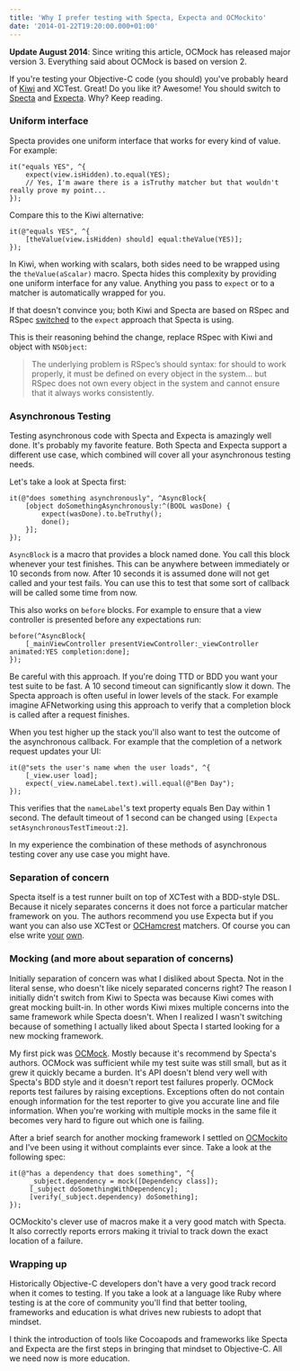 ```yaml
---
title: 'Why I prefer testing with Specta, Expecta and OCMockito'
date: '2014-01-22T19:20:00.000+01:00'
---
```


**Update August 2014**: Since writing this article, OCMock has released major version 3. Everything said about OCMock is based on version 2.

If you're testing your Objective-C code (you should) you've probably heard of [Kiwi][] and XCTest. Great! Do you like it? Awesome! You should switch to [Specta][] and [Expecta][]. Why? Keep reading.

[Kiwi]: https://github.com/allending/Kiwi

[Specta]: https://github.com/specta/specta

[Expecta]: https://github.com/specta/expecta

### Uniform interface

Specta provides one uniform interface that works for every kind of value. For example:

```objc
it("equals YES", ^{
    expect(view.isHidden).to.equal(YES);
    // Yes, I'm aware there is a isTruthy matcher but that wouldn't really prove my point...
});
```

Compare this to the Kiwi alternative:

```objc
it(@"equals YES", ^{
    [theValue(view.isHidden) should] equal:theValue(YES)];
});
```

In Kiwi, when working with scalars, both sides need to be wrapped using the `theValue(aScalar)` macro. Specta hides this complexity by providing one uniform interface for any value. Anything you pass to `expect` or to a matcher is automatically wrapped for you.

If that doesn't convince you; both Kiwi and Specta are based on RSpec and RSpec [switched](http://myronmars.to/n/dev-blog/2012/06/rspecs-new-expectation-syntax) to the `expect` approach that Specta is using.

This is their reasoning behind the change, replace RSpec with Kiwi and object with `NSObject`:

> The underlying problem is RSpec’s should syntax: for should to work properly, it must be defined on every object in the system… but RSpec does not own every object in the system and cannot ensure that it always works consistently.

### Asynchronous Testing

Testing asynchronous code with Specta and Expecta is amazingly well done. It's probably my favorite feature. Both Specta and Expecta support a different use case, which combined will cover all your asynchronous testing needs.

Let's take a look at Specta first:

```objc
it(@"does something asynchronously", ^AsyncBlock{
    [object doSomethingAsynchronously:^(BOOL wasDone) {
        expect(wasDone).to.beTruthy();
        done();
    }];
});
```

`AsyncBlock` is a macro that provides a block named done. You call this block whenever your test finishes. This can be anywhere between immediately or 10 seconds from now. After 10 seconds it is assumed done will not get called and your test fails. You can use this to test that some sort of callback will be called some time from now.

This also works on `before` blocks. For example to ensure that a view controller is presented before any expectations run:

```objc
before(^AsyncBlock{
    [_mainViewController presentViewController:_viewController animated:YES completion:done];
});
```

Be careful with this approach. If you're doing TTD or BDD you want your test suite to be fast. A 10 second timeout can significantly slow it down. The Specta approach is often useful in lower levels of the stack. For example imagine AFNetworking using this approach to verify that a completion block is called after a request finishes.

When you test higher up the stack you'll also want to test the outcome of the asynchronous callback. For example that the completion of a network request updates your UI:

```objc
it(@"sets the user's name when the user loads", ^{
    [_view.user load];
    expect(_view.nameLabel.text).will.equal(@"Ben Day");
});
```

This verifies that the `nameLabel`'s text property equals Ben Day within 1 second. The default timeout of 1 second can be changed using `[Expecta setAsynchronousTestTimeout:2]`.

In my experience the combination of these methods of asynchronous testing cover any use case you might have.

### Separation of concern

Specta itself is a test runner built on top of XCTest with a BDD-style DSL. Because it nicely separates concerns it does not force a particular matcher framework on you. The authors recommend you use Expecta but if you want you can also use XCTest or [OCHamcrest][] matchers. Of course you can else write [your](https://github.com/dblock/ios-snapshot-test-case-expecta) [own](https://github.com/klaaspieter/UISpecta).

[OCHamcrest]: https://github.com/hamcrest/OCHamcrest

### Mocking (and more about separation of concerns)

Initially separation of concern was what I disliked about Specta. Not in the literal sense, who doesn't like nicely separated concerns right? The reason I initially didn't switch from Kiwi to Specta was because Kiwi comes with great mocking built-in. In other words Kiwi mixes multiple concerns into the same framework while Specta doesn't. When I realized I wasn't switching because of something I actually liked about Specta I started looking for a new mocking framework.

My first pick was [OCMock][]. Mostly because it's recommend by Specta's authors. OCMock was sufficient while my test suite was still small, but as it grew it quickly became a burden. It's API doesn't blend very well with Specta's BDD style and it doesn't report test failures properly. OCMock reports test failures by raising exceptions. Exceptions often do not contain enough information for the test reporter to give you accurate line and file information. When you're working with multiple mocks in the same file it becomes very hard to figure out which one is failing.

[OCMock]: http://ocmock.org/

After a brief search for another mocking framework I settled on [OCMockito][] and I've been using it without complaints ever since. Take a look at the following spec:

```objc
it(@"has a dependency that does something", ^{
     _subject.dependency = mock([Dependency class]);
     [_subject doSomethingWithDependency];
     [verify(_subject.dependency) doSomething];
});
```

OCMockito's clever use of macros make it a very good match with Specta. It also correctly reports errors making it trivial to track down the exact location of a failure.

[OCMockito]: https://github.com/jonreid/OCMockito

### Wrapping up

Historically Objective-C developers don't have a very good track record when it comes to testing. If you take a look at a language like Ruby where testing is at the core of community you'll find that better tooling, frameworks and education is what drives new rubiests to adopt that mindset.

I think the introduction of tools like Cocoapods and frameworks like Specta and Expecta are the first steps in bringing that mindset to Objective-C. All we need now is more education.
